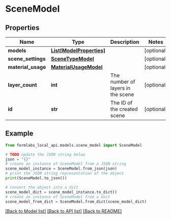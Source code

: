# SceneModel


## Properties

Name | Type | Description | Notes
------------ | ------------- | ------------- | -------------
**models** | [**List[ModelProperties]**](ModelProperties.md) |  | [optional] 
**scene_settings** | [**SceneTypeModel**](SceneTypeModel.md) |  | [optional] 
**material_usage** | [**MaterialUsageModel**](MaterialUsageModel.md) |  | [optional] 
**layer_count** | **int** | The number of layers in the scene | [optional] 
**id** | **str** | The ID of the created scene | [optional] 

## Example

```python
from formlabs_local_api.models.scene_model import SceneModel

# TODO update the JSON string below
json = "{}"
# create an instance of SceneModel from a JSON string
scene_model_instance = SceneModel.from_json(json)
# print the JSON string representation of the object
print(SceneModel.to_json())

# convert the object into a dict
scene_model_dict = scene_model_instance.to_dict()
# create an instance of SceneModel from a dict
scene_model_from_dict = SceneModel.from_dict(scene_model_dict)
```
[[Back to Model list]](../README.md#documentation-for-models) [[Back to API list]](../README.md#documentation-for-api-endpoints) [[Back to README]](../README.md)


